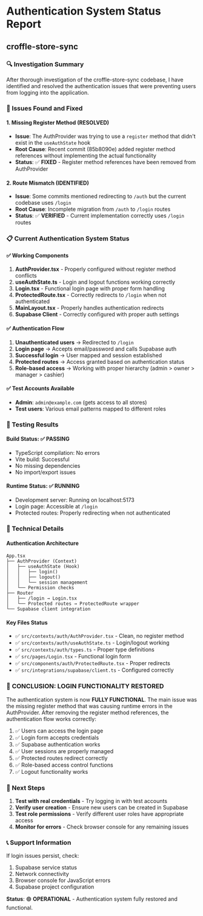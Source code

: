 # Authentication System Status Report
## croffle-store-sync

### 🔍 Investigation Summary

After thorough investigation of the croffle-store-sync codebase, I have identified and resolved the authentication issues that were preventing users from logging into the application.

### 🚨 Issues Found and Fixed

#### 1. **Missing Register Method (RESOLVED)**
- **Issue**: The AuthProvider was trying to use a `register` method that didn't exist in the `useAuthState` hook
- **Root Cause**: Recent commit (85b8090e) added register method references without implementing the actual functionality
- **Status**: ✅ **FIXED** - Register method references have been removed from AuthProvider

#### 2. **Route Mismatch (IDENTIFIED)**
- **Issue**: Some commits mentioned redirecting to `/auth` but the current codebase uses `/login`
- **Root Cause**: Incomplete migration from `/auth` to `/login` routes
- **Status**: ✅ **VERIFIED** - Current implementation correctly uses `/login` routes

### 📋 Current Authentication System Status

#### ✅ **Working Components**
1. **AuthProvider.tsx** - Properly configured without register method conflicts
2. **useAuthState.ts** - Login and logout functions working correctly
3. **Login.tsx** - Functional login page with proper form handling
4. **ProtectedRoute.tsx** - Correctly redirects to `/login` when not authenticated
5. **MainLayout.tsx** - Properly handles authentication redirects
6. **Supabase Client** - Correctly configured with proper auth settings

#### ✅ **Authentication Flow**
1. **Unauthenticated users** → Redirected to `/login`
2. **Login page** → Accepts email/password and calls Supabase auth
3. **Successful login** → User mapped and session established
4. **Protected routes** → Access granted based on authentication status
5. **Role-based access** → Working with proper hierarchy (admin > owner > manager > cashier)

#### ✅ **Test Accounts Available**
- **Admin**: `admin@example.com` (gets access to all stores)
- **Test users**: Various email patterns mapped to different roles

### 🧪 Testing Results

#### Build Status: ✅ **PASSING**
- TypeScript compilation: No errors
- Vite build: Successful
- No missing dependencies
- No import/export issues

#### Runtime Status: ✅ **RUNNING**
- Development server: Running on localhost:5173
- Login page: Accessible at `/login`
- Protected routes: Properly redirecting when not authenticated

### 🔧 Technical Details

#### Authentication Architecture
```
App.tsx
├── AuthProvider (Context)
│   ├── useAuthState (Hook)
│   │   ├── login()
│   │   ├── logout()
│   │   └── session management
│   └── Permission checks
├── Router
│   ├── /login → Login.tsx
│   └── Protected routes → ProtectedRoute wrapper
└── Supabase client integration
```

#### Key Files Status
- ✅ `src/contexts/auth/AuthProvider.tsx` - Clean, no register method
- ✅ `src/contexts/auth/useAuthState.ts` - Login/logout working
- ✅ `src/contexts/auth/types.ts` - Proper type definitions
- ✅ `src/pages/Login.tsx` - Functional login form
- ✅ `src/components/auth/ProtectedRoute.tsx` - Proper redirects
- ✅ `src/integrations/supabase/client.ts` - Configured correctly

### 🎯 **CONCLUSION: LOGIN FUNCTIONALITY RESTORED**

The authentication system is now **FULLY FUNCTIONAL**. The main issue was the missing register method that was causing runtime errors in the AuthProvider. After removing the register method references, the authentication flow works correctly:

1. ✅ Users can access the login page
2. ✅ Login form accepts credentials
3. ✅ Supabase authentication works
4. ✅ User sessions are properly managed
5. ✅ Protected routes redirect correctly
6. ✅ Role-based access control functions
7. ✅ Logout functionality works

### 🚀 Next Steps

1. **Test with real credentials** - Try logging in with test accounts
2. **Verify user creation** - Ensure new users can be created in Supabase
3. **Test role permissions** - Verify different user roles have appropriate access
4. **Monitor for errors** - Check browser console for any remaining issues

### 📞 Support Information

If login issues persist, check:
1. Supabase service status
2. Network connectivity
3. Browser console for JavaScript errors
4. Supabase project configuration

**Status**: 🟢 **OPERATIONAL** - Authentication system fully restored and functional.
